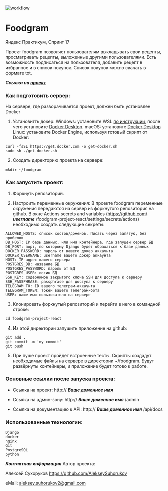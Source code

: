 ![workflow](https://github.com/AlekseySuhorukov/foodgram-project-react/actions/workflows/master.yml/badge.svg)
# Foodgram
Яндекс Практикум, Спринт 17

Проект foodgram позволяет пользователям выкладывать свои рецепты, просматривать рецепты, выложенные другими пользователями. Есть возможность подписаться на пользователя, добавить рецепт в избранное и в список покупок. Список покупок можно скачать в формате txt.

**_Ссылка на [проект](https://foodgram.cherryd.dev/)_**

### Как подготовить сервер:

На сервере, где разворачивается проект, должен быть установлен Docker

1. Установитть докер:
Windows: установите WSL [по инструкции](https://learn.microsoft.com/ru-ru/windows/wsl/install), после чего установите [Docker Desktop](https://www.docker.com/products/docker-desktop/).
macOS: установите [Docker Desktop](https://www.docker.com/products/docker-desktop/)
Linux: установите Docker Engine, используя готовый скрипт от Docker:
```
curl -fsSL https://get.docker.com -o get-docker.sh
sudo sh ./get-docker.sh
```

2. Создать директорию проекта на сервере:
```
mkdir ~/foodgram
```

### Как запустить проект:

1. Форкнуть репозиторий.

2. Настроить переменные окружения:
В проекте foodgram переменные окружения передаются на сервер из форкнутого репозитория на github.
В окне Actions secrets and variables (https://github.com/ ***username*** /foodgram-project-react/settings/secrets/actions) необходимо создать следующие секреты:
```
ALLOWED_HOSTS: список хостов/доменов. Писать через запятую, без пробелов
DB_HOST: IP базы данных, или имя контейнера, где запущен сервер БД
DB_PORT: порт, по которому Django будет обращаться к базе данных
DOCKER_PASSWORD: пароль от вашего докер аккаунта
DOCKER_USERNAME: username вашего докер аккаунта
HOST: IP-адрес вашего сервера
POSTGRES_DB: название БД
POSTGRES_PASSWORD: пароль от БД
POSTGRES_USER: логин БД
SSH_KEY: содержимое закрытого ключа SSH для доступа к серверу
SSH_PASSPHRASE: passphrase для доступа к серверу
TELEGRAM_TO: ID вашего телеграм-аккаунта
TELEGRAM_TOKEN: токен вашего телеграм-бота
USER: ваше имя пользователя на сервере
```

3. Клонировать форкнутый репозиторий и перейти в него в командной строке:
```
cd foodgram-project-react
```

4. Из этой директории запушить приложение на github:
```
git add .
git commit -m 'my commit'
git push
```

5. При пуше проект пройдёт встроенные тесты. Скрипты создадут необходимые файлы на сервере в директории ~/foodgram. Будут развёрнуты контейнеры, и приложение будет готово к работе.

### Основные ссылки после запуска проекта:

- Ссылка на проект: http:// ***Ваше доменное имя*** 

- Ссылка на админ-зону: http:// ***Ваше доменное имя*** /admin 

- Ссылка на документацию к API: http:// ***Ваше доменное имя*** /api/docs

### Использованные технологии:
```
Django
docker
nginx
Git
PostgreSQL
python
```
**_Контактная информация_**
Автор проекта:

Алексей Сухоруков
https://github.com/AlekseySuhorukov

eMail: aleksey.suhorukov2@gmail.com